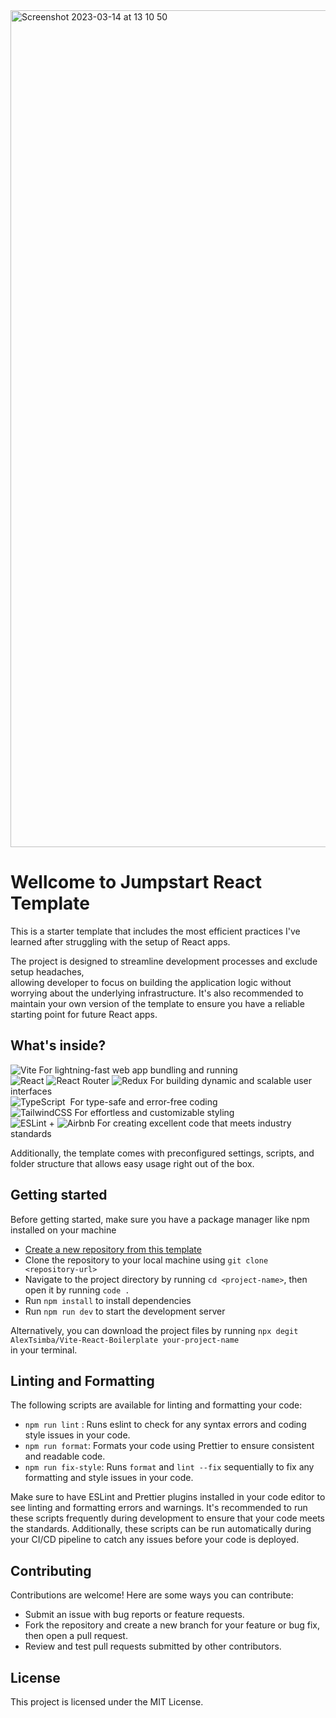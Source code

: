 <img width="1339" alt="Screenshot 2023-03-14 at 13 10 50" src="https://user-images.githubusercontent.com/47917765/224986187-e7a339c9-5a82-4ae3-a84d-086756658dc7.png">

# Wellcome to Jumpstart React Template

This is a starter template that includes the most efficient practices I've learned after struggling with the setup of React apps.

The project is designed to streamline development processes and exclude setup headaches,  
allowing developer to focus on building the application logic without worrying about the underlying infrastructure. 
It's also recommended to maintain your own version of the template to ensure you have a reliable starting point for future React apps.

## What's inside?

![Vite](https://img.shields.io/badge/vite-%23646CFF.svg?style=for-the-badge&logo=vite&logoColor=white) For lightning-fast web app bundling and running  
![React](https://img.shields.io/badge/react-%2320232a.svg?style=for-the-badge&logo=react&logoColor=%242424) ![React Router](https://img.shields.io/badge/React_Router-CA4245?style=for-the-badge&logo=react-router&logoColor=white) ![Redux](https://img.shields.io/badge/redux-%23593d88.svg?style=for-the-badge&logo=redux&logoColor=white) For building dynamic and scalable user interfaces  
![TypeScript](https://img.shields.io/badge/typescript-%23007ACC.svg?style=for-the-badge&logo=typescript&logoColor=white)  For type-safe and error-free coding  
![TailwindCSS](https://img.shields.io/badge/tailwindcss-%2338B2AC.svg?style=for-the-badge&logo=tailwind-css&logoColor=white) For effortless and customizable styling  
![ESLint](https://img.shields.io/badge/ESLint-4B3263?style=for-the-badge&logo=eslint&logoColor=white) + ![Airbnb](https://img.shields.io/badge/Airbnb-%23ff5a5f.svg?style=for-the-badge&logo=Airbnb&logoColor=white) For creating excellent code that meets industry standards

Additionally, the template comes with preconfigured settings, scripts, and folder structure that allows easy usage right out of the box.

## Getting started

Before getting started, make sure you have a package manager like npm installed on your machine

- [Create a new repository from this template](https://github.com/AlexTsimba/Vite-React-Boilerplate/generate)
- Clone the repository to your local machine using `git clone <repository-url>`
- Navigate to the project directory by running `cd <project-name>`, then open it by running `code .`
- Run `npm install` to install dependencies
- Run `npm run dev` to start the development server

Alternatively, you can download the project files by running `npx degit AlexTsimba/Vite-React-Boilerplate your-project-name`  
in your terminal.

## Linting and Formatting

The following scripts are available for linting and formatting your code:

- `npm run lint` : Runs eslint to check for any syntax errors and coding style issues in your code.
- `npm run format`: Formats your code using Prettier to ensure consistent and readable code.
- `npm run fix-style`: Runs `format` and `lint --fix` sequentially to fix any formatting and style issues in your code.

Make sure to have ESLint and Prettier plugins installed in your code editor to see linting and formatting errors and warnings. 
It's recommended to run these scripts frequently during development to ensure that your code meets the standards.
Additionally, these scripts can be run automatically during your CI/CD pipeline to catch any issues before your code is deployed.

## Contributing

Contributions are welcome! Here are some ways you can contribute:

- Submit an issue with bug reports or feature requests.
- Fork the repository and create a new branch for your feature or bug fix, then open a pull request.
- Review and test pull requests submitted by other contributors.

## License
This project is licensed under the MIT License.
